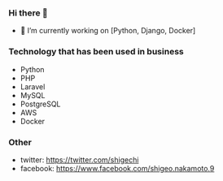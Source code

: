 ### Hi there 👋

- 🔭 I’m currently working on [Python, Django, Docker]

### Technology that has been used in business
- Python
- PHP
- Laravel
- MySQL
- PostgreSQL
- AWS
- Docker

### Other
* twitter: https://twitter.com/shigechi
* facebook: https://www.facebook.com/shigeo.nakamoto.9




<!--
**Shigeo-NAKAMOTO/Shigeo-NAKAMOTO** is a ✨ _special_ ✨ repository because its `README.md` (this file) appears on your GitHub profile.

Here are some ideas to get you started:

- 🔭 I’m currently working on ...
- 🌱 I’m currently learning ...
- 👯 I’m looking to collaborate on ...
- 🤔 I’m looking for help with ...
- 💬 Ask me about ...
- 📫 How to reach me: ...
- 😄 Pronouns: ...
- ⚡ Fun fact: ...
-->
